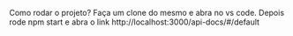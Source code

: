 Como rodar o projeto?
Faça um clone do mesmo e abra no vs code. Depois rode npm start e abra o link
http://localhost:3000/api-docs/#/default

